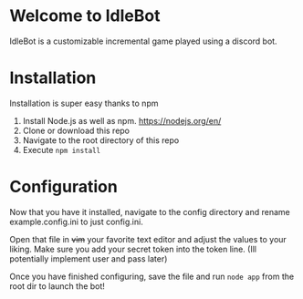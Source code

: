 # Welcome to IdleBot
IdleBot is a customizable incremental game played using a discord bot.

# Installation
Installation is super easy thanks to npm

1. Install Node.js as well as npm. https://nodejs.org/en/
2. Clone or download this repo
3. Navigate to the root directory of this repo
4. Execute `npm install`

# Configuration
Now that you have it installed, navigate to the config directory and rename example.config.ini to just config.ini.

Open that file in ~~vim~~ your favorite text editor and adjust the values to your liking. Make sure you add your secret token into the token line. (Ill potentially implement user and pass later)

Once you have finished configuring, save the file and run `node app` from the root dir to launch the bot!
